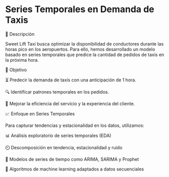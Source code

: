 # Series Temporales en Demanda de Taxis

📌 Descripción

Sweet Lift Taxi busca optimizar la disponibilidad de conductores durante las horas pico en los aeropuertos. Para ello, hemos desarrollado un modelo basado en series temporales que predice la cantidad de pedidos de taxis en la próxima hora.

🎯 Objetivo

⏳ Predecir la demanda de taxis con una anticipación de 1 hora.

🔍 Identificar patrones temporales en los pedidos.

🚀 Mejorar la eficiencia del servicio y la experiencia del cliente.

📈 Enfoque en Series Temporales

Para capturar tendencias y estacionalidad en los datos, utilizamos:

📊 Análisis exploratorio de series temporales (EDA)

⏲️ Descomposición en tendencia, estacionalidad y ruido

🔢 Modelos de series de tiempo como ARIMA, SARIMA y Prophet

🤖 Algoritmos de machine learning adaptados a datos secuenciales
